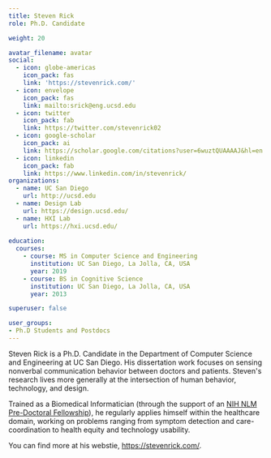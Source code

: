 ```yaml
---
title: Steven Rick
role: Ph.D. Candidate

weight: 20

avatar_filename: avatar
social:
  - icon: globe-americas
    icon_pack: fas
    link: 'https://stevenrick.com/'
  - icon: envelope
    icon_pack: fas
    link: mailto:srick@eng.ucsd.edu
  - icon: twitter
    icon_pack: fab
    link: https://twitter.com/stevenrick02
  - icon: google-scholar
    icon_pack: ai
    link: https://scholar.google.com/citations?user=6wuztQUAAAAJ&hl=en
  - icon: linkedin
    icon_pack: fab
    link: https://www.linkedin.com/in/stevenrick/
organizations:
  - name: UC San Diego
    url: http://ucsd.edu
  - name: Design Lab
    url: https://design.ucsd.edu/
  - name: HXI Lab
    url: https://hxi.ucsd.edu/
  
education:
  courses:
    - course: MS in Computer Science and Engineering
      institution: UC San Diego, La Jolla, CA, USA
      year: 2019
    - course: BS in Cognitive Science
      institution: UC San Diego, La Jolla, CA, USA
      year: 2013

superuser: false

user_groups:
- Ph.D Students and Postdocs
---
```

Steven Rick is a Ph.D. Candidate in the Department of Computer Science and Engineering at UC San Diego. His dissertation work focuses on sensing nonverbal communication behavior between doctors and patients. Steven's research lives more generally at the intersection of human behavior, technology, and design.

Trained as a Biomedical Informatician (through the support of an <a href="https://www.nlm.nih.gov/ep/GrantTrainInstitute.html">NIH NLM Pre-Doctoral Fellowship</a>), he regularly applies himself within the healthcare domain, working on problems ranging from symptom detection and care-coordination to health equity and technology usability.

You can find more at his webstie, <a href="https://stevenrick.com/">https://stevenrick.com/</a>.
